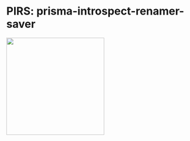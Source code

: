 # PIRS: prisma-introspect-renamer-saver

<img src="https://www.gstatic.com/tv/thumb/persons/212/212_v9_bc.jpg" width="256" />
